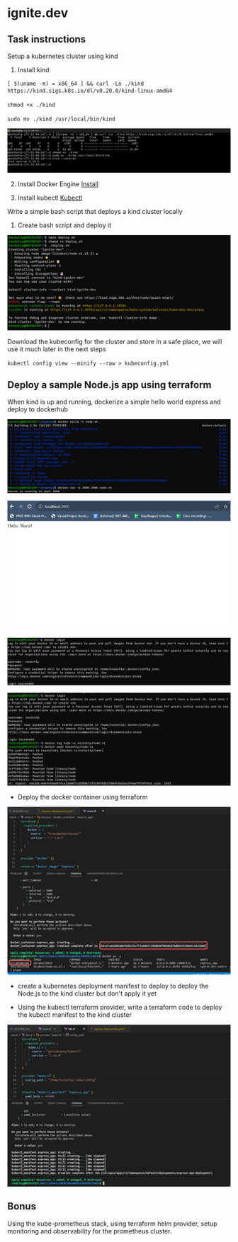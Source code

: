 # ignite.dev

## Task instructions

Setup a kubernetes cluster using kind

1. Install kind 

```
[ $(uname -m) = x86_64 ] && curl -Lo ./kind https://kind.sigs.k8s.io/dl/v0.20.0/kind-linux-amd64

chmod +x ./kind

sudo mv ./kind /usr/local/bin/kind
```

![Alt text](images/image.png)

2. Install Docker Engine
[Install](https://docs.docker.com/engine/install/ubuntu/)

3. Install kubectl
[Kubectl](https://kubernetes.io/docs/tasks/tools/install-kubectl-linux/)

Write a simple bash script that deploys a kind cluster locally

1. Create bash script and deploy it

![Alt text](images/image1.png)

Download the kubeconfig for the cluster and store in a safe place, we will use it much later in the next steps

`kubectl config view --minify --raw > kubeconfig.yml`

## Deploy a sample Node.js app using terraform

When kind is up and running, dockerize a simple hello world express and deploy to dockerhub

![Alt text](images/image2.png)

![Alt text](images/image3.png)

![Alt text](images/image4.png)

![Alt text](images/image5.png)

- Deploy the docker container using terraform

![Alt text](images/image6.png)

- create a kubernetes deployment manifest to deploy to deploy the Node.js to the kind cluster but don't apply it yet

- Using the kubectl terraform provider, write a terraform code to deploy the kubectl manifest to the kind cluster

![Alt text](images/image7.png)

## Bonus

Using the kube-prometheus stack, using terraform helm provider, setup monitoring and observability for the prometheus cluster.
